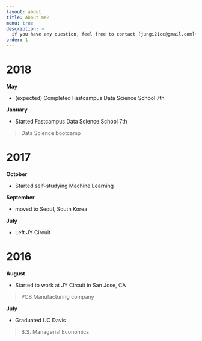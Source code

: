 ```yaml
---
layout: about
title: About me?
menu: true
description: >
  if you have any question, feel free to contact [jungi21cc@gmail.com](mailto:jungi21cc@gmail.com)
order: 1
---
```


# 2018

**May**
- (expected) Completed Fastcampus Data Science School 7th

**January**

- Started Fastcampus Data Science School 7th
>Data Science bootcamp

# 2017

**October**

- Started self-studying Machine Learning

**September**

- moved to Seoul, South Korea

**July**

- Left JY Circuit


# 2016

**August**

- Started to work at JY Circuit in San Jose, CA
>PCB Manufacturing company

**July**

- Graduated UC Davis
>B.S. Managerial Economics
